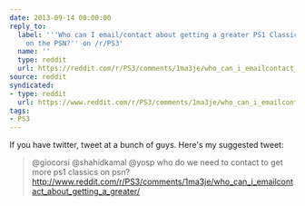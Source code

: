 ```yaml
---
date: 2013-09-14 00:00:00
reply_to:
  label: '''Who can I email/contact about getting a greater PS1 Classics presence
    on the PSN?'' on /r/PS3'
  name: ''
  type: reddit
  url: https://reddit.com/r/PS3/comments/1ma3je/who_can_i_emailcontact_about_getting_a_greater/
source: reddit
syndicated:
- type: reddit
  url: https://www.reddit.com/r/PS3/comments/1ma3je/who_can_i_emailcontact_about_getting_a_greater/cc7n8hn/
tags:
- PS3
---
```


If you have twitter, tweet at a bunch of guys. Here's my suggested tweet:

> @giocorsi @shahidkamal @yosp who do we need to contact to get more ps1 classics on psn? http://www.reddit.com/r/PS3/comments/1ma3je/who_can_i_emailcontact_about_getting_a_greater/